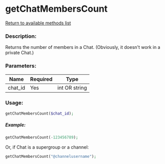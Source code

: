 # getChatMembersCount

[Return to available methods list](index.md)

### Description:

Returns the number of members in a Chat. (Obviously, it doesn't work in a private Chat.)

### Parameters:

| Name | Required | Type |
|------|----------|------|
|chat_id|Yes|int OR string|

### Usage:

```php
getChatMembersCount($chat_id);
```

##### Example:

```php
getChatMembersCount(-123456789);
```

Or, if Chat is a supergroup or a channel:

```php
getChatMembersCount("@channelusername");
```